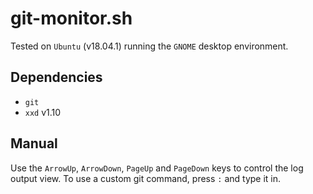 # git-monitor.sh
Tested on `Ubuntu` (v18.04.1) running the `GNOME` desktop environment.

## Dependencies

* `git`
* `xxd` v1.10

## Manual

Use the `ArrowUp`, `ArrowDown`, `PageUp` and `PageDown` keys to control the log output view. To use a custom git command, press `:` and type it in.
